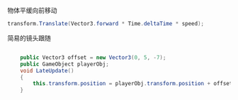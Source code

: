 

物体平缓向前移动

```c#
transform.Translate(Vector3.forward * Time.deltaTime * speed);
```





简易的镜头跟随

```c#

    public Vector3 offset = new Vector3(0, 5, -7);
    public GameObject playerObj;
    void LateUpdate()
    {
        this.transform.position = playerObj.transform.position + offset;
    }
```

